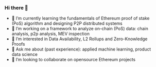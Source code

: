 ### Hi there 👋

- 🔭 I’m currently learning the fundamentals of Ethereum proof of stake (PoS) algorithm and designing P2P distributed systems
- 🌱 I’m working on a framework to analyze on-chain (PoS) data: chain analysis, p2p analysis, MEV inspection
- 👀 I’m interested in Data Availability, L2 Rollups and Zero-Knowledge Proofs 
- 💬 Ask me about (past experience): applied machine learning, product data science 
- 💞️ I’m looking to collaborate on opensource Ethereum projects

<!--
**logixian/logixian** is a ✨ _special_ ✨ repository because its `README.md` (this file) appears on your GitHub profile.

Here are some ideas to get you started:

- 🔭 I’m currently working on ...
- 🌱 I’m currently learning ...
- 👯 I’m looking to collaborate on ...
- 🤔 I’m looking for help with ...
- 💬 Ask me about ...
- 📫 How to reach me: ...
- 😄 Pronouns: ...
- ⚡ Fun fact: ...
-->
